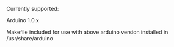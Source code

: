 Currently supported:

Arduino 1.0.x

Makefile included for use with above arduino version installed in /usr/share/arduino